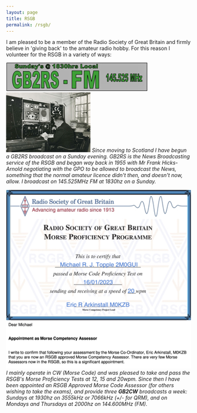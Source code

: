 ```yaml
---
layout: page
title: RSGB
permalink: /rsgb/
---
```


I am pleased to be a member of the Radio Society of Great Britain and firmly believe in 'giving back' to the amateur radio hobby. For this reason I volunteer for the RSGB in a variety of ways:

![GB2RS](images/4b496-gb2rswosars.png)
![Frank Hicks-Arnold](images/e16c9-gb2rs.png)
*Since moving to Scotland I have begun a GB2RS broadcast on a Sunday evening. GB2RS is the News Broadcasting service of the RSGB and began way back in 1955 with Mr Frank Hicks-Arnold negotiating with the GPO to be allowed to *broadcast* the News, something that the normal amateur licence didn't then, and doesn't now, allow. I broadcast on 145.525MHz FM at 1830hz on a Sunday.*

![Morse](images/77d0b-michaelstopple2m0gui3.jpg)
![Morse Assessor](images/5896c-screenshot-2023-02-24-at-16.20.09.jpg)
*I mainly operate in CW (Morse Code) and was pleased to take and pass the RSGB's Morse Proficiency Tests at 12, 15 and 20wpm. Since then I have been appointed an RSGB Approved Morse Code Assessor (for others wishing to take the exams), and provide three **GB2CW** broadcasts a week: Sundays at 1930hz on 3555kHz or 7066kHz (+/- for QRM), and on Mondays and Thursdays at 2000hz on 144.600MHz (FM).*

